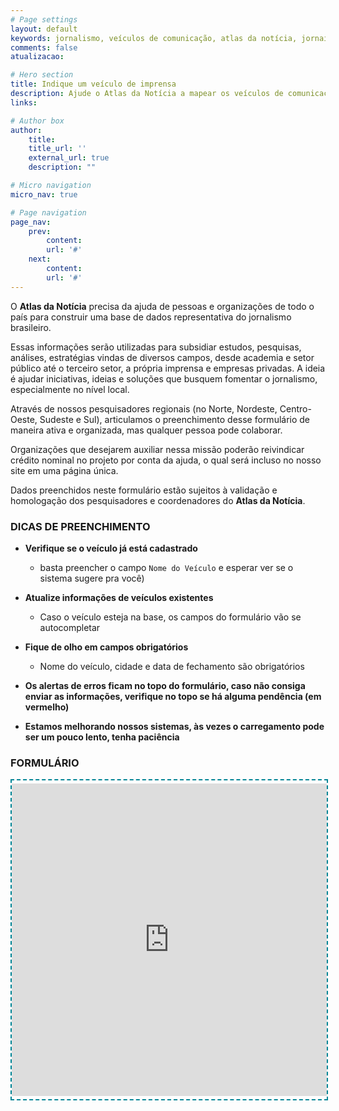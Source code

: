 ```yaml
---
# Page settings
layout: default
keywords: jornalismo, veículos de comunicação, atlas da notícia, jornais, sites de notícias
comments: false
atualizacao:

# Hero section
title: Indique um veículo de imprensa
description: Ajude o Atlas da Notícia a mapear os veículos de comunicação do Brasil e construir uma base para ampliar o conhecimento sobre jornalismo local
links:

# Author box
author:
    title:
    title_url: ''
    external_url: true
    description: ""

# Micro navigation
micro_nav: true

# Page navigation
page_nav:
    prev:
        content:
        url: '#'
    next:
        content:
        url: '#'
---
```


<style>
iframe{
  border: 2px dashed #008596;
  padding: 5px 0;
}
</style>

O **Atlas da Notícia** precisa da ajuda de pessoas e organizações de todo o país para construir uma base de dados representativa do jornalismo brasileiro.

Essas informações serão utilizadas para subsidiar estudos, pesquisas, análises, estratégias vindas de diversos campos, desde academia e setor público até o terceiro setor, a própria imprensa e empresas privadas. A ideia é ajudar iniciativas, ideias e soluções que busquem fomentar o jornalismo, especialmente no nível local.

Através de nossos pesquisadores regionais (no Norte, Nordeste, Centro-Oeste, Sudeste e Sul), articulamos o preenchimento desse formulário de maneira ativa e organizada, mas qualquer pessoa pode colaborar.

Organizações que desejarem auxiliar nessa missão poderão reivindicar crédito nominal no projeto por conta da ajuda, o qual será incluso no nosso site em uma página única.

Dados preenchidos neste formulário estão sujeitos à validação e homologação dos pesquisadores e coordenadores do **Atlas da Notícia**.

### DICAS DE PREENCHIMENTO

- **Verifique se o veículo já está cadastrado**
    - basta preencher o campo `Nome do Veículo` e esperar ver se o sistema sugere pra você)

- **Atualize informações de veículos existentes**
    - Caso o veículo esteja na base, os campos do formulário vão se autocompletar

- **Fique de olho em campos obrigatórios**
    - Nome do veículo, cidade e data de fechamento são obrigatórios

- **Os alertas de erros ficam no topo do formulário, caso não consiga enviar as informações, verifique no topo se há alguma pendência (em vermelho)**

- **Estamos melhorando nossos sistemas, às vezes o carregamento pode ser um pouco lento, tenha paciência**

### FORMULÁRIO



<iframe src="https://api.atlas.jor.br/formulario" width="100%" frameborder="no" height="500px"></iframe>
